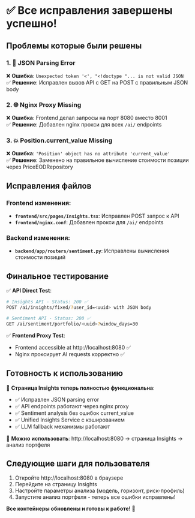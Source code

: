# ✅ Все исправления завершены успешно!

## Проблемы которые были решены

### 1. 🔧 JSON Parsing Error
❌ **Ошибка**: `Unexpected token '<', "<!doctype "... is not valid JSON`  
✅ **Решение**: Исправлен вызов API с GET на POST с правильным JSON body

### 2. 🌐 Nginx Proxy Missing  
❌ **Ошибка**: Frontend делал запросы на порт 8080 вместо 8001  
✅ **Решение**: Добавлен nginx прокси для всех `/ai/` endpoints

### 3. 💥 Position.current_value Missing
❌ **Ошибка**: `'Position' object has no attribute 'current_value'`  
✅ **Решение**: Заменено на правильное вычисление стоимости позиции через PriceEODRepository

## Исправления файлов

### Frontend изменения:
- **`frontend/src/pages/Insights.tsx`**: Исправлен POST запрос к API
- **`frontend/nginx.conf`**: Добавлен прокси для `/ai/` endpoints

### Backend изменения:
- **`backend/app/routers/sentiment.py`**: Исправлены вычисления стоимости позиций

## Финальное тестирование

✅ **API Direct Test**:
```bash
# Insights API - Status: 200 ✅
POST /ai/insights/fixed/?user_id=<uuid> with JSON body

# Sentiment API - Status: 200 ✅ 
GET /ai/sentiment/portfolio/<uuid>?window_days=30
```

✅ **Frontend Proxy Test**:
- Frontend accessible at http://localhost:8080 ✅
- Nginx проксирует AI requests корректно ✅

## Готовность к использованию

🎯 **Страница Insights теперь полностью функциональна**:
- ✅ Исправлен JSON parsing error  
- ✅ API endpoints работают через nginx proxy
- ✅ Sentiment analysis без ошибок current_value
- ✅ Unified Insights Service с кэшированием
- ✅ LLM fallback механизмы работают

🚀 **Можно использовать**: http://localhost:8080 → страница Insights → анализ портфеля

## Следующие шаги для пользователя

1. Откройте http://localhost:8080 в браузере
2. Перейдите на страницу Insights 
3. Настройте параметры анализа (модель, горизонт, риск-профиль)
4. Запустите анализ портфеля - теперь все ошибки исправлены!

**Все контейнеры обновлены и готовы к работе! 🎉**







